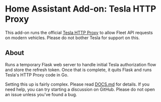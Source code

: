 # Home Assistant Add-on: Tesla HTTP Proxy

This add-on runs the official [Tesla HTTP Proxy](https://github.com/teslamotors/vehicle-command) to allow Fleet API requests on modern vehicles.  Please do not bother Tesla for support on this.

## About
Runs a temporary Flask web server to handle initial Tesla authorization flow and store the refresh token.  Once that is complete, it quits Flask and runs Tesla's HTTP Proxy code in Go.

Setting this up is fairly complex.  Please read [DOCS.md](https://github.com/llamafilm/tesla-http-proxy-addon/blob/main/tesla_http_proxy/DOCS.md) for details.  If you need help, you can try starting a discussion on GitHub.  Please do not open an issue unless you've found a bug.
